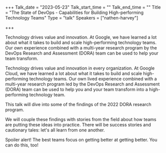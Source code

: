 +++
Talk_date = "2023-05-23"
Talk_start_time = ""
Talk_end_time = ""
Title = "The State of DevOps - Capabilities for Building High-performing Technology Teams"
Type = "talk"
Speakers = ["nathen-harvey"]

+++

Technology drives value and innovation. At Google, we have learned a lot about what it takes to build and scale high-performing technology teams. Our own experience combined with a multi-year research program by the DevOps Research and Assessment (DORA) team can be used to help your team transform.

Technology drives value and innovation in every organization. At Google Cloud, we have learned a lot about what it takes to build and scale high-performing technology teams. Our own lived experience combined with a multi-year research program led by the DevOps Research and Assessment (DORA) team can be used to help you and your team transform into a high-performing technology team.

This talk will dive into some of the findings of the 2022 DORA research program.

We will couple these findings with stories from the field about how teams are putting these ideas into practice. There will be success stories and cautionary tales: let's all learn from one another.

Spoiler alert! The best teams focus on getting better at getting better. You can do this, too!

